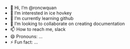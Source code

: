 - 👋 Hi, I’m @roncwquan
- 👀 I’m interested in ice hovkey
- 🌱 I’m currently learning github
- 💞️ I’m looking to collaborate on creating documentation 
- 📫 How to reach me, slack
- 😄 Pronouns: ...
- ⚡ Fun fact: ...

<!---
roncwquan/roncwquan is a ✨ special ✨ repository because its `README.md` (this file) appears on your GitHub profile.
You can click the Preview link to take a look at your changes.
--->
